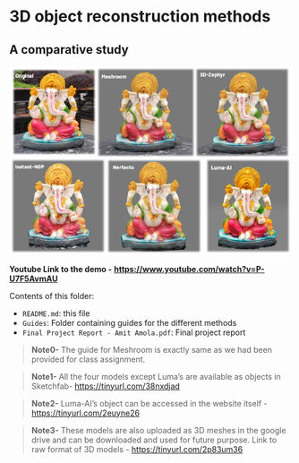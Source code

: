 # 3D object reconstruction methods
## A comparative study

![Results Image](https://github.com/amitamola/3D-reconstruction_using_NeRFs/blob/main/output.png)

**Youtube Link to the demo -** **https://www.youtube.com/watch?v=P-U7F5AvmAU**

Contents of this folder:

* `README.md`: this file
* `Guides`: Folder containing guides for the different methods
* `Final Project Report - Amit Amola.pdf`: Final project report

> **Note0-** The guide for Meshroom is exactly same as we had been provided for class assignment.

> **Note1-**  All the four models except Luma’s are available as objects in Sketchfab- https://tinyurl.com/38nxdjad

> **Note2-** Luma-AI’s object can be accessed in the website itself - https://tinyurl.com/2euyne26  

> **Note3-** These models are also uploaded as 3D meshes in the google drive and can be downloaded and used for future purpose. Link to raw format of 3D models - https://tinyurl.com/2p83um36